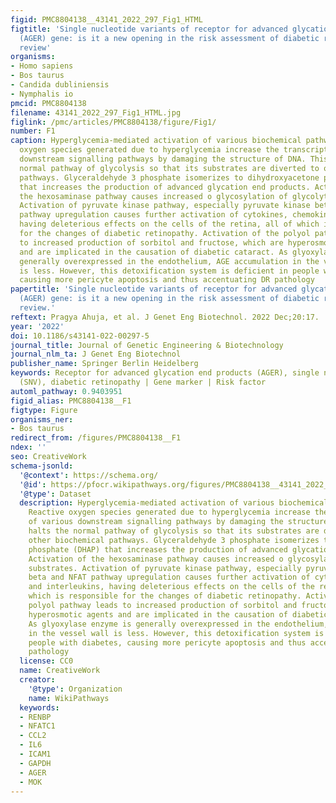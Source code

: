```yaml
---
figid: PMC8804138__43141_2022_297_Fig1_HTML
figtitle: 'Single nucleotide variants of receptor for advanced glycation end-products
  (AGER) gene: is it a new opening in the risk assessment of diabetic retinopathy?—a
  review'
organisms:
- Homo sapiens
- Bos taurus
- Candida dubliniensis
- Nymphalis io
pmcid: PMC8804138
filename: 43141_2022_297_Fig1_HTML.jpg
figlink: /pmc/articles/PMC8804138/figure/Fig1/
number: F1
caption: Hyperglycemia-mediated activation of various biochemical pathways. Reactive
  oxygen species generated due to hyperglycemia increase the transcription of various
  downstream signalling pathways by damaging the structure of DNA. This halts the
  normal pathway of glycolysis so that its substrates are diverted to other biochemical
  pathways. Glyceraldehyde 3 phosphate isomerizes to dihydroxyacetone phosphate (DHAP)
  that increases the production of advanced glycation end products. Activation of
  the hexosaminase pathway causes increased o glycosylation of glycolytic substrates.
  Activation of pyruvate kinase pathway, especially pyruvate kinase beta and NFAT
  pathway upregulation causes further activation of cytokines, chemokines, and interleukins,
  having deleterious effects on the cells of the retina, all of which is responsible
  for the changes of diabetic retinopathy. Activation of the polyol pathway leads
  to increased production of sorbitol and fructose, which are hyperosmotic agents
  and are implicated in the causation of diabetic cataract. As glyoxylase enzyme is
  generally overexpressed in the endothelium, AGE accumulation in the vessel wall
  is less. However, this detoxification system is deficient in people with diabetes,
  causing more pericyte apoptosis and thus accentuating DR pathology
papertitle: 'Single nucleotide variants of receptor for advanced glycation end-products
  (AGER) gene: is it a new opening in the risk assessment of diabetic retinopathy?—a
  review.'
reftext: Pragya Ahuja, et al. J Genet Eng Biotechnol. 2022 Dec;20:17.
year: '2022'
doi: 10.1186/s43141-022-00297-5
journal_title: Journal of Genetic Engineering & Biotechnology
journal_nlm_ta: J Genet Eng Biotechnol
publisher_name: Springer Berlin Heidelberg
keywords: Receptor for advanced glycation end products (AGER), single nucleotide variants
  (SNV), diabetic retinopathy | Gene marker | Risk factor
automl_pathway: 0.9403951
figid_alias: PMC8804138__F1
figtype: Figure
organisms_ner:
- Bos taurus
redirect_from: /figures/PMC8804138__F1
ndex: ''
seo: CreativeWork
schema-jsonld:
  '@context': https://schema.org/
  '@id': https://pfocr.wikipathways.org/figures/PMC8804138__43141_2022_297_Fig1_HTML.html
  '@type': Dataset
  description: Hyperglycemia-mediated activation of various biochemical pathways.
    Reactive oxygen species generated due to hyperglycemia increase the transcription
    of various downstream signalling pathways by damaging the structure of DNA. This
    halts the normal pathway of glycolysis so that its substrates are diverted to
    other biochemical pathways. Glyceraldehyde 3 phosphate isomerizes to dihydroxyacetone
    phosphate (DHAP) that increases the production of advanced glycation end products.
    Activation of the hexosaminase pathway causes increased o glycosylation of glycolytic
    substrates. Activation of pyruvate kinase pathway, especially pyruvate kinase
    beta and NFAT pathway upregulation causes further activation of cytokines, chemokines,
    and interleukins, having deleterious effects on the cells of the retina, all of
    which is responsible for the changes of diabetic retinopathy. Activation of the
    polyol pathway leads to increased production of sorbitol and fructose, which are
    hyperosmotic agents and are implicated in the causation of diabetic cataract.
    As glyoxylase enzyme is generally overexpressed in the endothelium, AGE accumulation
    in the vessel wall is less. However, this detoxification system is deficient in
    people with diabetes, causing more pericyte apoptosis and thus accentuating DR
    pathology
  license: CC0
  name: CreativeWork
  creator:
    '@type': Organization
    name: WikiPathways
  keywords:
  - RENBP
  - NFATC1
  - CCL2
  - IL6
  - ICAM1
  - GAPDH
  - AGER
  - MOK
---
```

